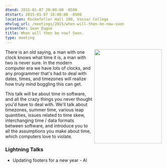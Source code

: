 ```yaml
---
dtend: 2015-01-07 20:00:00 -0500
dtstart: 2015-01-07 18:00:00 -0500
location: Rockefeller Hall 200, Vassar College
mhvlug_url: /meetings/2015/when-will-then-be-now-soon
presenter: Sean Dague
title: When will then be now? Soon.
type: meeting
---
```



<img alt="" src="/sites/default/files/ClockAllWht1_00BFI_0.jpg" style="width: 215px; height: 300px; float: right; margin-left: 5px; margin-right: 5px;" />There is an old saying, a man with one clock knows what time it is, a man with two is never sure. In the modern computer era we have lots of clocks, and any programmer that's had to deal with dates, times, and timezones will realize how truly mind boggling this can get.

This talk will be about time in software, and all the crazy things you never thought you'd have to deal with. We'll talk about timezones, summer time, various leap quantities, issues related to time skew, interchanging time / data formats between software, and introduce you to all the assumptions you make about time, which computers love to violate.

### Lightning Talks
- Updating footers for a new year - Al